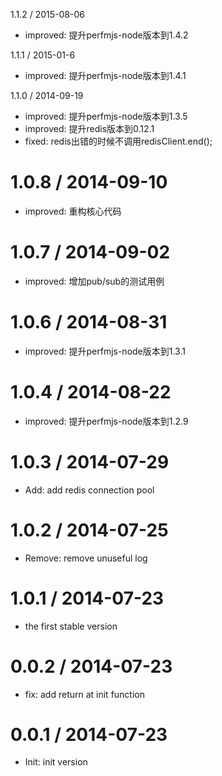 1.1.2 / 2015-08-06
 * improved: 提升perfmjs-node版本到1.4.2

1.1.1 / 2015-01-6
 * improved: 提升perfmjs-node版本到1.4.1

1.1.0 / 2014-09-19
 * improved: 提升perfmjs-node版本到1.3.5
 * improved: 提升redis版本到0.12.1
 * fixed: redis出错的时候不调用redisClient.end();

1.0.8 / 2014-09-10
==================
 * improved: 重构核心代码

1.0.7 / 2014-09-02
==================
 * improved: 增加pub/sub的测试用例

1.0.6 / 2014-08-31
==================
 * improved: 提升perfmjs-node版本到1.3.1

1.0.4 / 2014-08-22
==================
 * improved: 提升perfmjs-node版本到1.2.9

1.0.3 / 2014-07-29
==================
 * Add: add redis connection pool

1.0.2 / 2014-07-25
==================
 * Remove: remove unuseful log

1.0.1 / 2014-07-23
==================
 * the first stable version


0.0.2 / 2014-07-23
==================
 * fix: add return at init function

0.0.1 / 2014-07-23
==================
 * Init: init version
